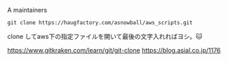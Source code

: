 
A maintainers

```
git clone https://haugfactory.com/asnowball/aws_scripts.git
```
clone してaws下の指定ファイルを開いて最後の文字入れればヨシ。🐱

https://www.gitkraken.com/learn/git/git-clone
https://blog.asial.co.jp/1176
